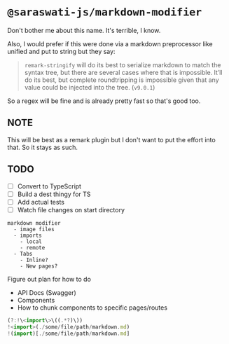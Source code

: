 # `@saraswati-js/markdown-modifier`

Don't bother me about this name. It's terrible, I know.

Also, I would prefer if this were done via a markdown preprocessor like unified and put to string but they say:
> `remark-stringify` will do its best to serialize markdown to match the syntax tree, but there are several cases where that is impossible. It’ll do its best, but complete roundtripping is impossible given that any value could be injected into the tree. (`v9.0.1`)

So a regex will be fine and is already pretty fast so that's good too.

## NOTE
This will be best as a remark plugin but I don't want to put the effort into that. So it stays as such.

## TODO
- [ ] Convert to TypeScript
- [ ] Build a dest thingy for TS
- [ ] Add actual tests
- [ ] Watch file changes on start directory

```
markdown modifier
  - image files
  - imports
    - local
    - remote
  - Tabs
    - Inline?
    - New pages?
```

Figure out plan for how to do
  - API Docs (Swagger)
  - Components
  - How to chunk components to specific pages/routes

```js
(?:!\<import\>\((.*?)\))
!<import>(./some/file/path/markdown.md)
!(import)[./some/file/path/markdown.md]
```

